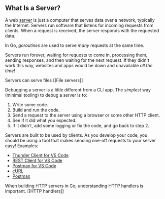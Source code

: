 ## What Is a Server?

A web [server](https://en.wikipedia.org/wiki/Server_%28computing%29) is just a computer that serves data over a network, typically the Internet. Servers run software that listens for incoming requests from clients. When a request is received, the server responds with the requested data.

In Go, _goroutines_ are used to serve _many_ requests at the same time.

Servers run forever, waiting for requests to come in, processing them, sending responses, and then waiting for the next request. If they didn't work this way, websites and apps would be down and unavailable _all the time_!

Servers can serve files [[File servers]]

Debugging a server is a little different from a CLI app. The _simplest_ way (minimal tooling) to debug a server is to:

1. Write some code.
2. Build and run the code.
3. Send a request to the server using a browser or some other HTTP client.
4. See if it did what you expected.
5. If it didn't, add some logging or fix the code, and go back to step 2.

Servers are built to be used by clients. As you develop your code, you should be using a tool that makes sending one-off requests to your server easy! Examples:

- [Thunder Client for VS Code](https://marketplace.visualstudio.com/items?itemName=rangav.vscode-thunder-client)
- [REST Client for VS Code](https://marketplace.visualstudio.com/items?itemName=humao.rest-client)
- [Postman for VS Code](https://marketplace.visualstudio.com/items?itemName=Postman.postman-for-vscode)
- [cURL](https://curl.se/)
- [Postman](https://www.postman.com/)

When building HTTP servers in Go, understanding HTTP handlers is important. [[HTTP handlers]]

